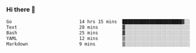 ### Hi there 👋

<!--
**yeya24/yeya24** is a ✨ _special_ ✨ repository because its `README.md` (this file) appears on your GitHub profile.

Here are some ideas to get you started:

- 🔭 I’m currently working on ...
- 🌱 I’m currently learning ...
- 👯 I’m looking to collaborate on ...
- 🤔 I’m looking for help with ...
- 💬 Ask me about ...
- 📫 How to reach me: ...
- 😄 Pronouns: ...
- ⚡ Fun fact: ...
-->

<!--START_SECTION:waka-->

```txt
Go                         14 hrs 15 mins  ██████████████████████▓░░   90.49 %
Text                       28 mins         ▓░░░░░░░░░░░░░░░░░░░░░░░░   02.97 %
Bash                       25 mins         ▓░░░░░░░░░░░░░░░░░░░░░░░░   02.72 %
YAML                       12 mins         ▒░░░░░░░░░░░░░░░░░░░░░░░░   01.37 %
Markdown                   9 mins          ▒░░░░░░░░░░░░░░░░░░░░░░░░   00.97 %
```

<!--END_SECTION:waka-->
